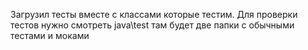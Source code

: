 Загрузил тесты вместе с классами которые тестим.
Для проверки тестов нужно смотреть java\test там будет две папки с обычными тестами и моками
